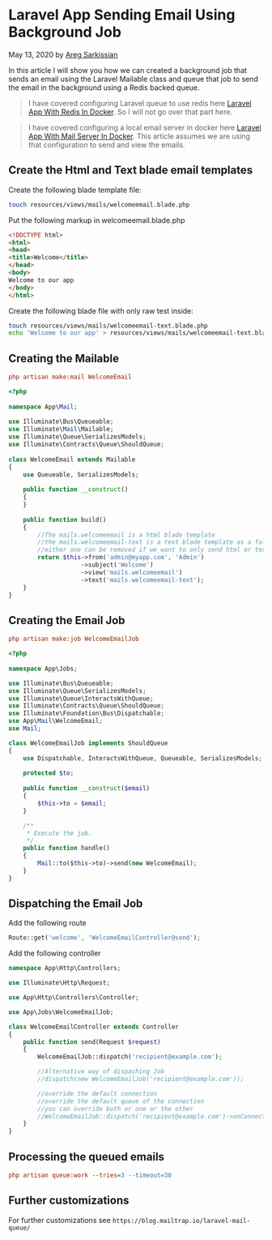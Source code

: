 # Laravel App Sending Email Using Background Job

May 13, 2020 by [Areg Sarkissian](https://aregsar.com/about)

In this article I will show you how we can created a background job that sends an email using the Laravel Mailable class and queue that job to send the email in the background using a Redis backed queue.

> I have covered configuring Laravel queue to use redis here [Laravel App With Redis In Docker](https://aregsar.com/blog/2020/laravel-app-with-redis-in-docker). So I will not go over that part here.

> I have covered configuring a local email server in docker here [Laravel App With Mail Server In Docker](https://aregsar.com/blog/2020/laravel-app-with-mail-server-in-docker). This article assumes we are using that configuration to send and view the emails.

## Create the Html and Text blade email templates

Create the following blade template file:

```bash
touch resources/views/mails/welcomeemail.blade.php
```

Put the following markup in welcomeemail.blade.php

```html
<!DOCTYPE html>
<html>
<head>
<title>Welcome</title>
</head>
<body>
Welcome to our app
</body>
</html>
```

Create the following blade file with only raw test inside:

```bash
touch resources/views/mails/welcomeemail-text.blade.php
echo 'Welcome to our app' > resources/views/mails/welcomeemail-text.blade.php
```

## Creating the Mailable

```ini
php artisan make:mail WelcomeEmail
```

```php
<?php
  
namespace App\Mail;
  
use Illuminate\Bus\Queueable;
use Illuminate\Mail\Mailable;
use Illuminate\Queue\SerializesModels;
use Illuminate\Contracts\Queue\ShouldQueue;
  
class WelcomeEmail extends Mailable
{
    use Queueable, SerializesModels;
  
    public function __construct()
    {
    }
  
    public function build()
    {
        //The mails.welcomeemail is a html blade template
        //the mails.welcomeemail-text is a text blade template as a fallback
        //either one can be removed if we want to only send html or text email
        return $this->from('admin@myapp.com', 'Admin')
                    ->subject('Welcome')
                    ->view('mails.welcomeemail')
                    ->text('mails.welcomeemail-text');
    }
}
```

## Creating the Email Job

```ini
php artisan make:job WelcomeEmailJob
```


```php
<?php
  
namespace App\Jobs;

use Illuminate\Bus\Queueable;
use Illuminate\Queue\SerializesModels;
use Illuminate\Queue\InteractsWithQueue;
use Illuminate\Contracts\Queue\ShouldQueue;
use Illuminate\Foundation\Bus\Dispatchable;
use App\Mail\WelcomeEmail;
use Mail;

class WelcomeEmailJob implements ShouldQueue
{
    use Dispatchable, InteractsWithQueue, Queueable, SerializesModels;
  
    protected $to;
  
    public function __construct($email)
    {
        $this->to = $email;
    }

    /**
     * Execute the job.
     */
    public function handle()
    {
        Mail::to($this->to)->send(new WelcomeEmail);
    }
}
```


## Dispatching the Email Job

Add the following route

```php
Route::get('welcome', 'WelcomeEmailController@send');
```

Add the following controller

```php
namespace App\Http\Controllers;

use Illuminate\Http\Request;

use App\Http\Controllers\Controller;

use App\Jobs\WelcomeEmailJob;

class WelcomeEmailController extends Controller
{
    public function send(Request $request)
    {
        WelcomeEmailJob::dispatch('recipient@example.com');

        //Alternative way of dispaching Job
        //dispatch(new WelcomeEmailJob('recipient@example.com'));

        //override the default connection
        //override the default queue of the connection
        //you can override both or one or the other
        //WelcomeEmailJob::dispatch('recipient@example.com')->onConnection('sqs')->onQueue('processing');
    }
}
```

## Processing the queued emails

```ini
php artisan queue:work --tries=3 --timeout=30

```

## Further customizations

For further customizations see `https://blog.mailtrap.io/laravel-mail-queue/`